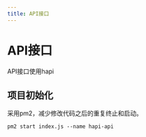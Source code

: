 ```yaml
---
title: API接口
---
```


# API接口

API接口使用hapi

## 项目初始化

采用pm2，减少修改代码之后的重复终止和启动。

```shell
pm2 start index.js --name hapi-api
```

